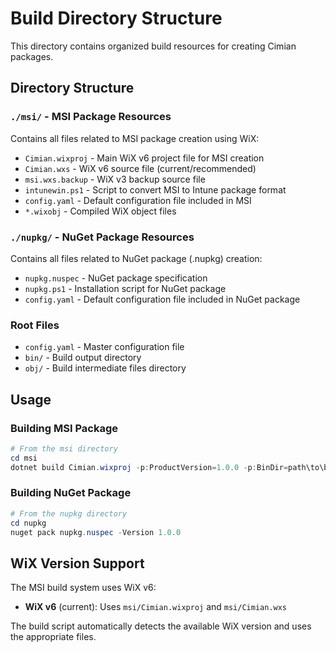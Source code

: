 # Build Directory Structure

This directory contains organized build resources for creating Cimian packages.

## Directory Structure

### `./msi/` - MSI Package Resources
Contains all files related to MSI package creation using WiX:
- `Cimian.wixproj` - Main WiX v6 project file for MSI creation
- `Cimian.wxs` - WiX v6 source file (current/recommended)
- `msi.wxs.backup` - WiX v3 backup source file
- `intunewin.ps1` - Script to convert MSI to Intune package format
- `config.yaml` - Default configuration file included in MSI
- `*.wixobj` - Compiled WiX object files

### `./nupkg/` - NuGet Package Resources
Contains all files related to NuGet package (.nupkg) creation:
- `nupkg.nuspec` - NuGet package specification
- `nupkg.ps1` - Installation script for NuGet package
- `config.yaml` - Default configuration file included in NuGet package

### Root Files
- `config.yaml` - Master configuration file
- `bin/` - Build output directory
- `obj/` - Build intermediate files directory

## Usage

### Building MSI Package
```powershell
# From the msi directory
cd msi
dotnet build Cimian.wixproj -p:ProductVersion=1.0.0 -p:BinDir=path\to\binaries
```

### Building NuGet Package
```powershell
# From the nupkg directory  
cd nupkg
nuget pack nupkg.nuspec -Version 1.0.0
```

## WiX Version Support

The MSI build system uses WiX v6:
- **WiX v6** (current): Uses `msi/Cimian.wixproj` and `msi/Cimian.wxs`

The build script automatically detects the available WiX version and uses the appropriate files.
